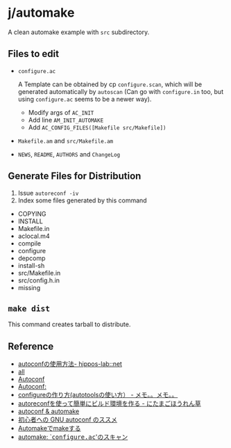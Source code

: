 j/automake
==========

A clean automake example with `src` subdirectory.



Files to edit
------

* `configure.ac`

  A Template can be obtained by cp `configure.scan`, which will be generated automatically by `autoscan`
  (Can go with `configure.in` too, but using `configure.ac` seems to be a newer way).

  * Modify args of `AC_INIT`
  * Add line `AM_INIT_AUTOMAKE`
  * Add `AC_CONFIG_FILES([Makefile src/Makefile])`

* `Makefile.am` and `src/Makefile.am`
* `NEWS`, `README`, `AUTHORS` and `ChangeLog`


Generate Files for Distribution
-------------------------------

1. Issue `autoreconf -iv`
2. Index some files generated by this command
  * COPYING
  * INSTALL
  * Makefile.in
  * aclocal.m4
  * compile
  * configure
  * depcomp
  * install-sh
  * src/Makefile.in
  * src/config.h.in
  * missing
  

`make dist`
------------

This command creates tarball to distribute.



Reference
----------

* [autoconfの使用方法- hippos-lab::net](http://homepage2.nifty.com/hippos/autoconf/index.html)
* [all](http://www.spa.is.uec.ac.jp/~kinuko/slidemaker/autotools/)
* [Autoconf](http://www.gnu.org/savannah-checkouts/gnu/autoconf/manual/autoconf-2.69/html_node/index.html)
* [Autoconf:](http://www.spa.is.uec.ac.jp/~kinuko/slidemaker/autotools/autoconf.html)
* [configureの作り方(autotoolsの使い方） - メモ。。メモ。。](http://nopipi.hatenablog.com/entry/2013/01/14/025509)
* [autoreconfを使って簡単にビルド環境を作る - にたまごほうれん草](http://d.hatena.ne.jp/emergent/20081106/1225896312)
* [autoconf & automake](http://www.jaist.ac.jp/~kiyoshiy/memo/autoconf.html)
* [初心者への GNU autoconf のススメ](http://sharl.haun.org/autoconf.html)
* [Automakeでmakeする](http://www.02.246.ne.jp/~torutk/cxx/automake/automake.html)
* [automake: `<TT>configure.ac</TT>'のスキャン](http://www.bookshelf.jp/texi/automake-ja/automake-ja_5.html)
